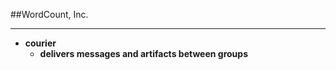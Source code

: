 <!-- .slide: data-background="resources/footer.svg" data-background-size="contain" data-background-position="bottom"  -->

##WordCount, Inc.
- - -
* **courier**
  * **delivers messages and artifacts between groups**  <!-- .element: style="color:maroon" -->

<br/>
<br/>
<br/>
<br/>
<br/>
<br/>
<br/>
<br/>
<br/>
<br/>
<br/>
<br/>
<br/>
<br/>
<br/>
<br/>
<br/>
<br/>

<aside class="notes">
  <p>
  </p>
  <p>
  </p>
  <p>
  </p>
  <p>
  </p>
  <p>
  </p>
</aside>
